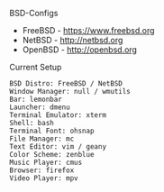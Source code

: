 BSD-Configs
- FreeBSD - https://www.freebsd.org
- NetBSD - http://netbsd.org
- OpenBSD - http://openbsd.org

Current Setup

    BSD Distro: FreeBSD / NetBSD
    Window Manager: null / wmutils
    Bar: lemonbar
    Launcher: dmenu
    Terminal Emulator: xterm
    Shell: bash
    Terminal Font: ohsnap
    File Manager: mc
    Text Editor: vim / geany
    Color Scheme: zenblue
    Music Player: cmus
    Browser: firefox
    Video Player: mpv

